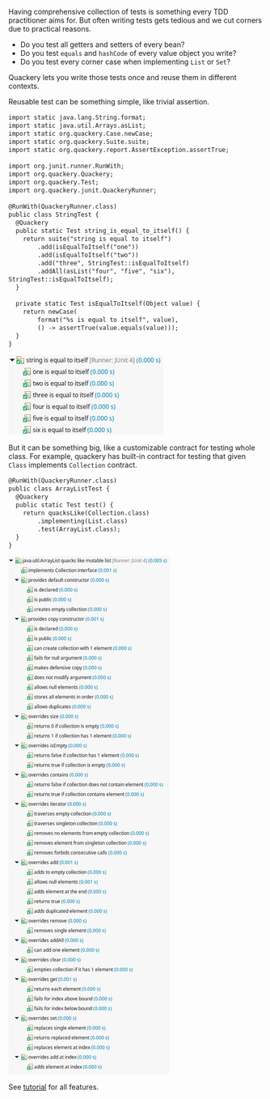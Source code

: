Having comprehensive collection of tests is something every TDD practitioner aims for.
But often writing tests gets tedious and we cut corners due to practical reasons.

 - Do you test all getters and setters of every bean?
 - Do you test `equals` and `hashCode` of every value object you write?
 - Do you test every corner case when implementing `List` or `Set`?

Quackery lets you write those tests once and reuse them in different contexts.

Reusable test can be something simple, like trivial assertion.

```
import static java.lang.String.format;
import static java.util.Arrays.asList;
import static org.quackery.Case.newCase;
import static org.quackery.Suite.suite;
import static org.quackery.report.AssertException.assertTrue;

import org.junit.runner.RunWith;
import org.quackery.Quackery;
import org.quackery.Test;
import org.quackery.junit.QuackeryRunner;

@RunWith(QuackeryRunner.class)
public class StringTest {
  @Quackery
  public static Test string_is_equal_to_itself() {
    return suite("string is equal to itself")
        .add(isEqualToItself("one"))
        .add(isEqualToItself("two"))
        .add("three", StringTest::isEqualToItself)
        .addAll(asList("four", "five", "six"), StringTest::isEqualToItself);
  }

  private static Test isEqualToItself(Object value) {
    return newCase(
        format("%s is equal to itself", value),
        () -> assertTrue(value.equals(value)));
  }
}
```

![StringTest.png](main/doc/StringTest.png "StringTest.png")

But it can be something big, like a customizable contract for testing whole class.
For example, quackery has built-in contract for testing that given `Class` implements `Collection` contract.

```
@RunWith(QuackeryRunner.class)
public class ArrayListTest {
  @Quackery
  public static Test test() {
    return quacksLike(Collection.class)
        .implementing(List.class)
        .test(ArrayList.class);
  }
}
```

![ArrayListTest.png](main/doc/ArrayListTest.png "ArrayListTest.png")

See [tutorial](main/doc/tutorial.md) for all features.
